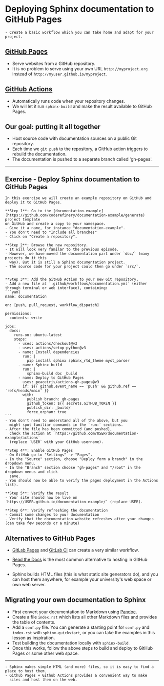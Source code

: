 # Deploying Sphinx documentation to GitHub Pages

```{objectives}
- Create a basic workflow which you can take home and adapt for your project.
```

## [GitHub Pages](https://pages.github.com/)

- Serve websites from a GitHub repository.
- It is no problem to serve using your own URL `http://myproject.org` instead of `http://myuser.github.io/myproject`.


## [GitHub Actions](https://github.com/features/actions/)

- Automatically runs code when your repository changes.
- We will let it run `sphinx-build` and make the result available to GitHub Pages.


## Our goal: putting it all together

- Host source code with documentation sources on a public Git repository.
- Each time we `git push` to the repository, a GitHub action triggers to
  rebuild the documentation.
- The documentation is pushed to a separate branch called 'gh-pages'.

---

## Exercise - Deploy Sphinx documentation to GitHub Pages

````{exercise} GH-Pages-1: Deploy Sphinx documentation to GitHub Pages
In this exercise we will create an example repository on GitHub and
deploy it to GitHub Pages.

**Step 1**: Go to the [documentation-example](https://github.com/coderefinery/documentation-example/generate) project template
on GitHub and create a copy to your namespace.
- Give it a name, for instance "documentation-example".
- You don't need to "Include all branches"
- Click on "Create a repository".

**Step 2**: Browse the new repository.
- It will look very familar to the previous episode.
- However, we have moved the documentation part under `doc/` (many projects do it this
  way). But it is still a Sphinx documentation project.
- The source code for your project could then go under `src/`.


**Step 3**: Add the GitHub Action to your new Git repository.
- Add a new file at `.github/workflows/documentation.yml` (either through terminal or web interface), containing:
```yaml
name: documentation

on: [push, pull_request, workflow_dispatch]

permissions:
  contents: write

jobs:
  docs:
    runs-on: ubuntu-latest
    steps:
      - uses: actions/checkout@v3
      - uses: actions/setup-python@v3
      - name: Install dependencies
        run: |
          pip install sphinx sphinx_rtd_theme myst_parser
      - name: Sphinx build
        run: |
          sphinx-build doc _build
      - name: Deploy to GitHub Pages
        uses: peaceiris/actions-gh-pages@v3
        if: ${{ github.event_name == 'push' && github.ref == 'refs/heads/main' }}
        with:
          publish_branch: gh-pages
          github_token: ${{ secrets.GITHUB_TOKEN }}
          publish_dir: _build/
          force_orphan: true
```
- You don't need to understand all of the above, but you
  might spot familiar commands in the `run:` sections.
- After the file has been committed (and pushed),
  check the action at `https://github.com/USER/documentation-example/actions`
  (replace `USER` with your GitHub username).

**Step 4**: Enable GitHub Pages
- On GitHub go to "Settings" -> "Pages".
- In the "Source" section, choose "Deploy form a branch" in the dropdown menu.
- In the "Branch" section choose "gh-pages" and "/root" in the dropdown menus and click
  save.
- You should now be able to verify the pages deployment in the Actions list).

**Step 5**: Verify the result
- Your site should now be live on `https://USER.github.io/documentation-example/` (replace USER).

**Step 6**: Verify refreshing the documentation
- Commit some changes to your documentation
- Verify that the documentation website refreshes after your changes (can take few seconds or a minute)
````


## Alternatives to GitHub Pages

- [GitLab Pages](https://docs.gitlab.com/ee/user/project/pages/)
  and [GitLab CI](https://docs.gitlab.com/ee/ci/) can create a very similar workflow.

- [Read the Docs](https://readthedocs.org) is the most common alternative to
  hosting in GitHub Pages.

- Sphinx builds HTML files (this is what static site generators do), and you
  can host them anywhere, for example your university's web space or own web server.


## Migrating your own documentation to Sphinx

- First convert your documentation to Markdown using [Pandoc](https://pandoc.org).
- Create a file `index.rst` which lists all other Markdown files and provides the
  table of contents.
- Add a `conf.py` file. You can generate a starting point for `conf.py` and
  `index.rst` with `sphinx-quickstart`, or you can take the examples in this
  lesson as inspiration.
- Test building the documentation locally with `sphinx-build`.
- Once this works, follow the above steps to build and deploy to GitHub Pages or some other web space.

---

```{keypoints}
- Sphinx makes simple HTML (and more) files, so it is easy to find a place to host them.
- Github Pages + Github Actions provides a convenient way to make
  sites and host them on the web.
```
